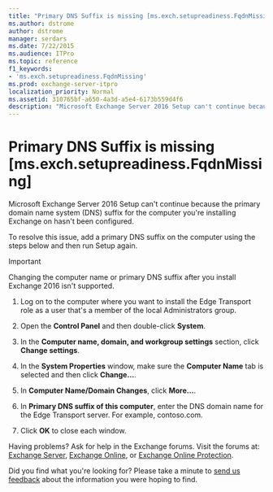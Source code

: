 ```yaml
---
title: "Primary DNS Suffix is missing [ms.exch.setupreadiness.FqdnMissing]"
ms.author: dstrome
author: dstrome
manager: serdars
ms.date: 7/22/2015
ms.audience: ITPro
ms.topic: reference
f1_keywords:
- 'ms.exch.setupreadiness.FqdnMissing'
ms.prod: exchange-server-itpro
localization_priority: Normal
ms.assetid: 310765bf-a650-4a3d-a5e4-6173b559d4f6
description: "Microsoft Exchange Server 2016 Setup can't continue because the primary domain name system (DNS) suffix for the computer you're installing Exchange on hasn't been configured."
---
```


# Primary DNS Suffix is missing [ms.exch.setupreadiness.FqdnMissing]

Microsoft Exchange Server 2016 Setup can't continue because the primary domain name system (DNS) suffix for the computer you're installing Exchange on hasn't been configured. 
  
To resolve this issue, add a primary DNS suffix on the computer using the steps below and then run Setup again.
  
> [!IMPORTANT]
> Changing the computer name or primary DNS suffix after you install Exchange 2016 isn't supported. 
  
1. Log on to the computer where you want to install the Edge Transport role as a user that's a member of the local Administrators group.
    
2. Open the **Control Panel** and then double-click **System**.
    
3. In the **Computer name, domain, and workgroup settings** section, click **Change settings**. 
    
4. In the **System Properties** window, make sure the **Computer Name** tab is selected and then click **Change…**.
    
5. In **Computer Name/Domain Changes**, click **More…**.
    
6. In **Primary DNS suffix of this computer**, enter the DNS domain name for the Edge Transport server. For example, contoso.com.
    
7. Click **OK** to close each window. 
    
Having problems? Ask for help in the Exchange forums. Visit the forums at: [Exchange Server](https://go.microsoft.com/fwlink/p/?linkId=60612), [Exchange Online](https://go.microsoft.com/fwlink/p/?linkId=267542), or [Exchange Online Protection](https://go.microsoft.com/fwlink/p/?linkId=285351).
  
Did you find what you're looking for? Please take a minute to [send us feedback](mailto:ExchangeHelpFeedback@microsoft.com&subject=Exchange%202016%20help%20feedback&Body=Thanks%20for%20taking%20the%20time%20to%20send%20us%20feedback!%20We%20strive%20to%20respond%20to%20every%20message%20we%20receive,%20even%20though%20it%20might%20take%20us%20a%20while.%20Let%20us%20know%20what%20you%20think%20about%20Exchange%20content:%20What%20are%20we%20doing%20right%3F%20How%20can%20we%20make%20help%20better%3F%0APlease%20note%20that%20we're%20unable%20to%20respond%20to%20requests%20for%20support%20submitted%20via%20this%20email%20address.%20If%20you%20need%20help,%20please%20contact%20Exchange%20Server%20support%20at%20http://go.microsoft.com/fwlink/p/%3FLinkId=402506.%0AThanks!%0AThe%20Exchange%20Server%20Content%20Publishing%20team) about the information you were hoping to find. 
  

